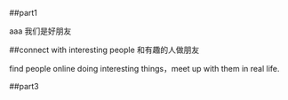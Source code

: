 ##part1

aaa
我们是好朋友

##connect with interesting people
和有趣的人做朋友

find people online doing interesting things，meet up with  them  in  real life.



##part3
